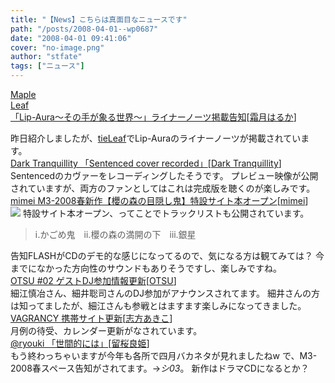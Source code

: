 ```yaml
---
title: "【News】こちらは真面目なニュースです"
path: "/posts/2008-04-01--wp0687"
date: "2008-04-01 09:41:06"
cover: "no-image.png"
author: "stfate"
tags: ["ニュース"]
---
```


<style type="text/css">
<!--
p {white-space: pre-wrap};
-->
</style>

<a class="topics" href="http://shimotsukin.com/" target="_blank">Maple Leaf 「Lip-Aura～その手が象る世界～」ライナーノーツ掲載告知</a><span class="junre">[<a href="http://shimotsukin.com/" target="_blank">霜月はるか</a>]</span>
<div class="news">昨日紹介しましたが、<a href="http://tieleaf.net/" target="_blank">tieLeaf</a>でLip-Auraのライナーノーツが掲載されています。</div>
<a class="topics" href="http://www.darktranquillity.com/realindex.html" target="_blank">Dark Tranquillity 「Sentenced cover recorded」</a><span class="junre">[<a href="http://www.darktranquillity.com/" target="_blank">Dark Tranquillity</a>]</span>
<div class="news">Sentencedのカヴァーをレコーディングしたそうです。
プレビュー映像が公開されていますが、両方のファンとしてはこれは完成版を聴くのが楽しみです。</div>
<a class="topics" href="http://totsu-kuni.net/" target="_blank">mimei M3-2008春新作【櫻の森の目隠し鬼】特設サイト本オープン</a><span class="junre">[<a href="http://totsu-kuni.net/" target="_blank">mimei</a>]</span>
<div class="news"><a href="http://totsu-kuni.net/" target="_blank"><img src="http://stfate.net/img/mimei_oni3.jpg" class="image" /></a>
特設サイト本オープン、ってことでトラックリストも公開されています。<blockquote>ⅰ.かごめ鬼　ⅱ.櫻の森の満開の下　ⅲ.銀星</blockquote>告知FLASHがCDのデモ的な感じになってるので、気になる方は観てみては？
今までになかった方向性のサウンドもありそうですし、楽しみですね。</div>
<a class="topics" href="http://otsu.dj/" target="_blank">OTSU #02 ゲストDJ参加情報更新</a><span class="junre">[<a href="http://otsu.dj/" target="_blank">OTSU</a>]</span>
<div class="news">細江慎冶さん、細井聡司さんのDJ参加がアナウンスされてます。
細井さんの方は知ってましたが、細江さんも参戦とはますます楽しみになってきました。</div>
<a class="topics" href="http://www.vagrancy.jp/" target="_blank">VAGRANCY 携帯サイト更新</a><span class="junre">[<a href="http://www.vagrancy.jp/" target="_blank">志方あきこ</a>]</span>
<div class="news">月例の待受、カレンダー更新がなされています。</div>
<a class="topics" href="http://ryouki.net/" target="_blank">@ryouki 「世間的には」</a><span class="junre">[<a href="http://ryouki.net/" target="_blank">留桜良姫</a>]</span>
<div class="news">もう終わっちゃいますが今年も各所で四月バカネタが見れましたねw
で、M3-2008春スペース告知がされてます。→<em>シ03</em>。
新作はドラマCDになるとか？</div>
